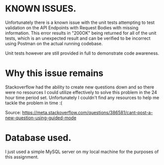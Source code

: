 
# KNOWN ISSUES.

Unfortunately there is a known issue with the unit tests attempting to test validation on 
the API Endpoints with Request Bodies with missing information. This error results in "200OK" being
returned for all of the unit tests, which is an unexpected result and can be verified to be incorrect
using Postman on the actual running codebase.

Unit tests however are still provided in full to demonstrate code awareness.

# Why this issue remains

Stackoverflow had the ability to create new questions down and so there were no resources 
I could utilize effectively to solve this problem in the 24 hour time period set. Unfortunately
I couldn't find any resources to help me tackle the problem in time :(

Source: https://meta.stackoverflow.com/questions/386581/cant-post-a-new-question-using-guided-mode

# Database used.
I just used a simple MySQL server on my local machine for the purposes of this assignment.
